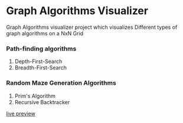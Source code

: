 # Graph Algorithms Visualizer

Graph Algorithms visualizer project which visualizes Different types of graph algorithms on a NxN Grid


### Path-finding algorithms
1. Depth-First-Search
1. Breadth-First-Search

### Random Maze Generation Algorithms
1. Prim's Algorithm
1. Recursive Backtracker


[live preview](https://graph-visualizer-five.vercel.app/)

